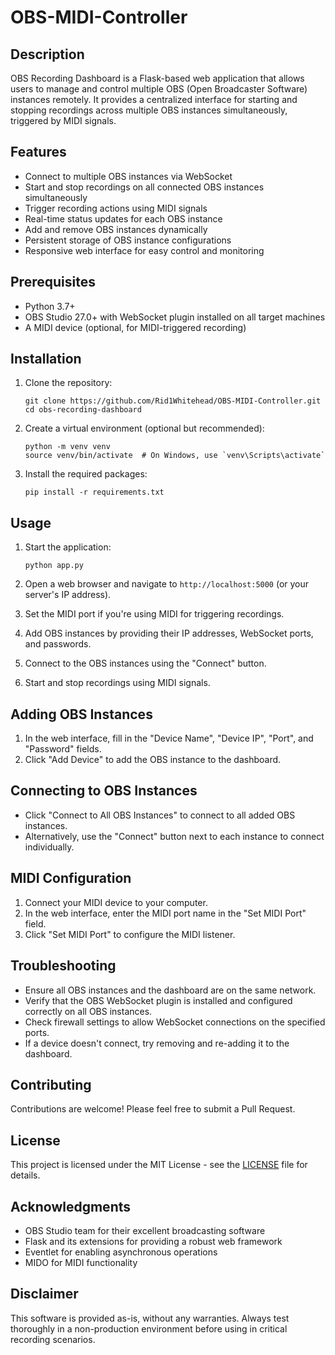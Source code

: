 # OBS-MIDI-Controller

## Description

OBS Recording Dashboard is a Flask-based web application that allows users to manage and control multiple OBS (Open Broadcaster Software) instances remotely. It provides a centralized interface for starting and stopping recordings across multiple OBS instances simultaneously, triggered by MIDI signals.

## Features

- Connect to multiple OBS instances via WebSocket
- Start and stop recordings on all connected OBS instances simultaneously
- Trigger recording actions using MIDI signals
- Real-time status updates for each OBS instance
- Add and remove OBS instances dynamically
- Persistent storage of OBS instance configurations
- Responsive web interface for easy control and monitoring

## Prerequisites

- Python 3.7+
- OBS Studio 27.0+ with WebSocket plugin installed on all target machines
- A MIDI device (optional, for MIDI-triggered recording)

## Installation

1. Clone the repository:
   ```
   git clone https://github.com/Rid1Whitehead/OBS-MIDI-Controller.git
   cd obs-recording-dashboard
   ```

2. Create a virtual environment (optional but recommended):
   ```
   python -m venv venv
   source venv/bin/activate  # On Windows, use `venv\Scripts\activate`
   ```

3. Install the required packages:
   ```
   pip install -r requirements.txt
   ```
## Usage

1. Start the application:
   ```
   python app.py
   ```

2. Open a web browser and navigate to `http://localhost:5000` (or your server's IP address).

3. Set the MIDI port if you're using MIDI for triggering recordings.

4. Add OBS instances by providing their IP addresses, WebSocket ports, and passwords.

5. Connect to the OBS instances using the "Connect" button.

6. Start and stop recordings using MIDI signals.

## Adding OBS Instances

1. In the web interface, fill in the "Device Name", "Device IP", "Port", and "Password" fields.
2. Click "Add Device" to add the OBS instance to the dashboard.

## Connecting to OBS Instances

- Click "Connect to All OBS Instances" to connect to all added OBS instances.
- Alternatively, use the "Connect" button next to each instance to connect individually.

## MIDI Configuration

1. Connect your MIDI device to your computer.
2. In the web interface, enter the MIDI port name in the "Set MIDI Port" field.
3. Click "Set MIDI Port" to configure the MIDI listener.

## Troubleshooting

- Ensure all OBS instances and the dashboard are on the same network.
- Verify that the OBS WebSocket plugin is installed and configured correctly on all OBS instances.
- Check firewall settings to allow WebSocket connections on the specified ports.
- If a device doesn't connect, try removing and re-adding it to the dashboard.

## Contributing

Contributions are welcome! Please feel free to submit a Pull Request.

## License

This project is licensed under the MIT License - see the [LICENSE](LICENSE) file for details.

## Acknowledgments

- OBS Studio team for their excellent broadcasting software
- Flask and its extensions for providing a robust web framework
- Eventlet for enabling asynchronous operations
- MIDO for MIDI functionality

## Disclaimer

This software is provided as-is, without any warranties. Always test thoroughly in a non-production environment before using in critical recording scenarios.
